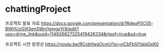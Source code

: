 # chattingProject




프로젝트 발표 자료
https://docs.google.com/presentation/d/1RdeuP0C05-BWHUzGlX5enSWm1gmgxYr8/edit?usp=drive_link&ouid=114926827325419426334&rtpof=true&sd=true



프로젝트 시연 동영상
https://youtu.be/RCxbHagOcmU?si=yiCbFb5IYalqOxK0
